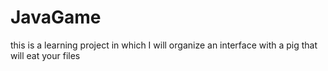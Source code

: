 # JavaGame
this is a learning project in which I will organize an interface with a pig that will eat your files
